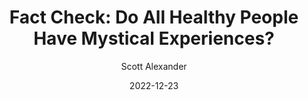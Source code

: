 ---
layout: podcast
title: "Fact Check: Do All Healthy People Have Mystical Experiences?"
author: Scott Alexander
description: https://astralcodexten.substack.com/p/fact-check-do-all-healthy-people
date: 2022-12-23
length: 443664
duration: 111
guid: fact-check-do-all-healthy-people
---